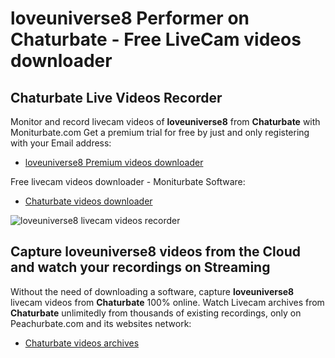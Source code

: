 # loveuniverse8 Performer on Chaturbate - Free LiveCam videos downloader

## Chaturbate Live Videos Recorder

Monitor and record livecam videos of **loveuniverse8** from **Chaturbate** with Moniturbate.com
Get a premium trial for free by just and only registering with your Email address:
* [loveuniverse8 Premium videos downloader](https://moniturbate.com/request-demo-licence-key.html)

Free livecam videos downloader - Moniturbate Software:
* [Chaturbate videos downloader](https://moniturbate.com/moniturbate-download-software.html)

![loveuniverse8 livecam videos recorder](https://peachurnet.com/templates/moniturbate-software.png)


## Capture loveuniverse8 videos from the Cloud and watch your recordings on Streaming

Without the need of downloading a software, capture **loveuniverse8** livecam videos from **Chaturbate** 100% online.
Watch Livecam archives from **Chaturbate** unlimitedly from thousands of existing recordings, only on Peachurbate.com and its websites network:
* [Chaturbate videos archives](https://peachurnet.com/)
